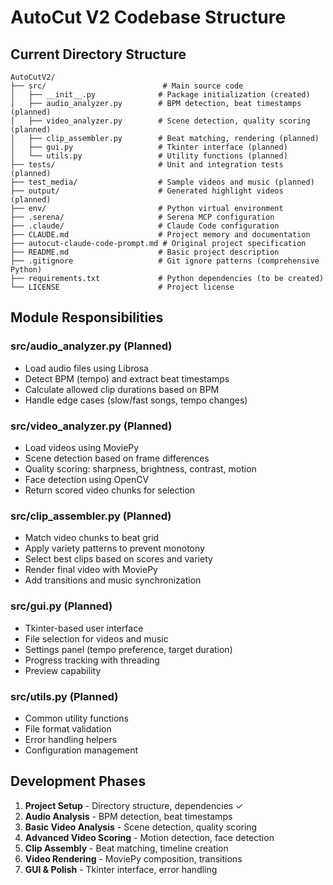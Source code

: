 # AutoCut V2 Codebase Structure

## Current Directory Structure
```
AutoCutV2/
├── src/                          # Main source code
│   ├── __init__.py              # Package initialization (created)
│   ├── audio_analyzer.py        # BPM detection, beat timestamps (planned)
│   ├── video_analyzer.py        # Scene detection, quality scoring (planned)
│   ├── clip_assembler.py        # Beat matching, rendering (planned)
│   ├── gui.py                   # Tkinter interface (planned)
│   └── utils.py                 # Utility functions (planned)
├── tests/                       # Unit and integration tests (planned)
├── test_media/                  # Sample videos and music (planned)
├── output/                      # Generated highlight videos (planned)
├── env/                         # Python virtual environment
├── .serena/                     # Serena MCP configuration
├── .claude/                     # Claude Code configuration
├── CLAUDE.md                    # Project memory and documentation
├── autocut-claude-code-prompt.md # Original project specification
├── README.md                    # Basic project description
├── .gitignore                   # Git ignore patterns (comprehensive Python)
├── requirements.txt             # Python dependencies (to be created)
└── LICENSE                      # Project license
```

## Module Responsibilities

### src/audio_analyzer.py (Planned)
- Load audio files using Librosa
- Detect BPM (tempo) and extract beat timestamps
- Calculate allowed clip durations based on BPM
- Handle edge cases (slow/fast songs, tempo changes)

### src/video_analyzer.py (Planned)
- Load videos using MoviePy
- Scene detection based on frame differences
- Quality scoring: sharpness, brightness, contrast, motion
- Face detection using OpenCV
- Return scored video chunks for selection

### src/clip_assembler.py (Planned)
- Match video chunks to beat grid
- Apply variety patterns to prevent monotony
- Select best clips based on scores and variety
- Render final video with MoviePy
- Add transitions and music synchronization

### src/gui.py (Planned)
- Tkinter-based user interface
- File selection for videos and music
- Settings panel (tempo preference, target duration)
- Progress tracking with threading
- Preview capability

### src/utils.py (Planned)
- Common utility functions
- File format validation
- Error handling helpers
- Configuration management

## Development Phases
1. **Project Setup** - Directory structure, dependencies ✓
2. **Audio Analysis** - BPM detection, beat timestamps
3. **Basic Video Analysis** - Scene detection, quality scoring
4. **Advanced Video Scoring** - Motion detection, face detection
5. **Clip Assembly** - Beat matching, timeline creation
6. **Video Rendering** - MoviePy composition, transitions
7. **GUI & Polish** - Tkinter interface, error handling